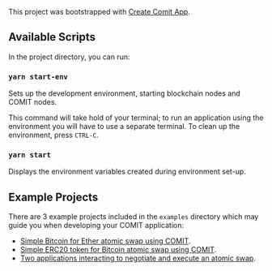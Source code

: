 This project was bootstrapped with [Create Comit App](https://github.com/comit-network/create-comit-app).

## Available Scripts

In the project directory, you can run:

### `yarn start-env`

Sets up the development environment, starting blockchain nodes and COMIT nodes.

This command will take hold of your terminal; to run an application using the environment you will have to use a separate terminal.
To clean up the environment, press `CTRL-C`.

### `yarn start`

Displays the environment variables created during environment set-up.

## Example Projects

There are 3 example projects included in the `examples` directory which may guide you when developing your COMIT application:

- [Simple Bitcoin for Ether atomic swap using COMIT](./examples/btc_eth/README.md).
- [Simple ERC20 token for Bitcoin atomic swap using COMIT](./examples/erc20_btc/README.md).
- [Two applications interacting to negotiate and execute an atomic swap](./examples/separate_apps/README.md).
